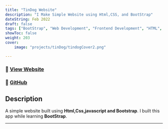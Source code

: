 ```yaml
---
title: "TinDog Website"
description: "I Make Simple Website using Html,CSS, and BootStrap"
dateString: Feb 2022
draft: false
tags: ["BootStrap", "Web Development", "Frontend Development", "HTML", "CSS", "JavaScript"]
showToc: false
weight: 203
cover:
    image: "projects/tinDog/tindogCover2.png"

---
```


### 🔗 [View Website](https://awwais.me/tinDog)
### 🔗 [GitHub](https://github.com/awwais/tinDog)

## Description

A simple website built using **Html,Css,javascript and Bootstrap**.
I built this app while learning **BootStrap**.


---


